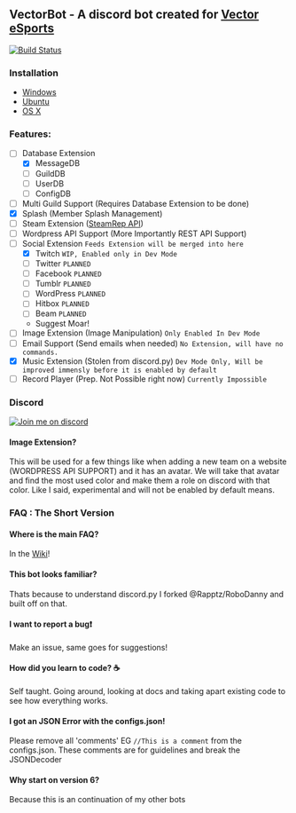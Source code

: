 ## VectorBot - A discord bot created for [Vector eSports](http://vectoresports.co.za)

[![Build Status](https://img.shields.io/travis/TagnumElite/VectorBot/rewrite.svg 'Build Status')](https://travis-ci.org/TagnumElite/VectorBot)

### Installation
- [Windows](https://github.com/TagnumElite/VectorBot/wiki/Installation-Guides#windows)
- [Ubuntu](https://github.com/TagnumElite/VectorBot/wiki/Installation-Guides#ubuntu-1604)
- [OS X](https://github.com/TagnumElite/VectorBot/wiki/Installation-Guides#os-x)

### Features:
- [ ] Database Extension
    - [x] MessageDB
    - [ ] GuildDB
    - [ ] UserDB
    - [ ] ConfigDB
- [ ] Multi Guild Support (Requires Database Extension to be done)
- [x] Splash (Member Splash Management)
- [ ] Steam Extension ([SteamRep API](https://github.com/EliteKast/libzaek.py))
- [ ] Wordpress API Support (More Importantly REST API Support)
- [ ] Social Extension `Feeds Extension will be merged into here`
    - [X] Twitch `WIP, Enabled only in Dev Mode`
    - [ ] Twitter `PLANNED`
    - [ ] Facebook `PLANNED`
    - [ ] Tumblr `PLANNED`
    - [ ] WordPress `PLANNED`
    - [ ] Hitbox `PLANNED`
    - [ ] Beam `PLANNED`
    - Suggest Moar!
- [ ] Image Extension (Image Manipulation) `Only Enabled In Dev Mode`
- [ ] Email Support (Send emails when needed) `No Extension, will have no commands.`
- [x] Music Extension (Stolen from discord.py)  `Dev Mode Only, Will be improved immensly before it is enabled by default`
- [ ] Record Player (Prep. Not Possible right now) `Currently Impossible`

### Discord
[![Join me on discord](http://splash.vectoresports.co.za/members/179891973795086336.png 'Join me on discord')](https://discord.gg/qJbwA7d)

#### Image Extension?
This will be used for a few things like when adding a new team on a website (WORDPRESS API SUPPORT) and it has an avatar. We will take that avatar and find the most used color and make them a role on discord with that color. Like I said, experimental and will not be enabled by default means.

### FAQ : The Short Version
#### Where is the main FAQ?
In the [Wiki](https://github.com/TagnumElite/VectorBot/wiki)!
#### This bot looks familiar?
Thats because to understand discord.py I forked @Rapptz/RoboDanny and built off on that.
#### I want to report a bug:heavy_exclamation_mark:
Make an issue, same goes for suggestions!
#### How did you learn to code? :coffee:
Self taught. Going around, looking at docs and taking apart existing code to see how everything works.
#### I got an JSON Error with the configs.json!
Please remove all 'comments' EG `//This is a comment` from the configs.json. These comments are for guidelines and break the JSONDecoder
#### Why start on version 6?
Because this is an continuation of my other bots